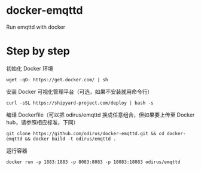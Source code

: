 # docker-emqttd
Run emqttd with docker

# Step by step
初始化 Docker 环境
```
wget -qO- https://get.docker.com/ | sh
```
安装 Docker 可视化管理平台（可选，如果不安装就用命令行）
```
curl -sSL https://shipyard-project.com/deploy | bash -s
```
编译 Dockerfile（可以把 odirus/emqttd 换成任意组合，但如果要上传至 Docker hub，请参照相应标准，下同）
```
git clone https://github.com/odirus/docker-emqttd.git && cd docker-emqttd && docker build -t odirus/emqttd .
```
运行容器
```
docker run -p 1883:1883 -p 8083:8083 -p 18083:18083 odirus/emqttd
```
